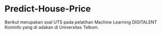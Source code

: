 # Predict-House-Price
Berikut merupakan soal UTS pada pelatihan Machine Learning DIGITALENT Kominfo yang di adakan di Universitas Telkom.

